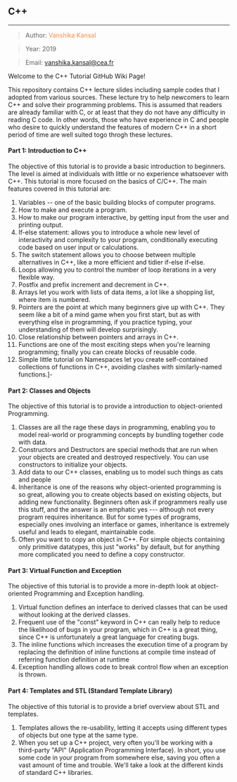 ## C++
---

> Author: <font color='#f78c40'>Vanshika Kansal</font>

> Year: 2019  

> Email: [vanshika.kansal@cea.fr](mailto:vanshika.kansal@cea.fr)

Welcome to the C++ Tutorial GitHub Wiki Page!

This repository contains C++ lecture slides including sample codes that I adopted from various sources. These lecture try to help newcomers to learn C++ and solve their programming problems.
This is assumed that readers are already familiar with C, or at least that they do not have any difficulty in reading C code. In other words, those who have experience in C and people who desire to quickly understand the features of modern C++ in a short period of time are well suited togo throgh these lectures.

#### Part 1: Introduction to C++

The objective of this tutorial is to provide a basic introduction to beginners. The level is aimed at individuals with little or no experience whatsoever with C++. This tutorial is more focused on the basics of C/C++. The main features covered in this tutorial are:

1. Variables -- one of the basic building blocks of computer programs.
1. How to make and execute a program.
1. How to make our program interactive, by getting input from the user and printing output.
1. If-else statement: allows you to introduce a whole new level of interactivity and complexity to your program, conditionally executing code based on user input or calculations.
1. The switch statement allows you to choose between multiple alternatives in C++, like a more efficient and tidier if-else if-else.
1. Loops allowing you to control the number of loop iterations in a very flexible way.
1. Postfix and prefix increment and decrement in C++.
1. Arrays let you work with lists of data items, a lot like a shopping list, where item is numbered.
1. Pointers are the point at which many beginners give up with C++. They seem like a bit of a mind game when you first start, but as with everything else in programming, if you practice typing, your understanding of them will develop surprisingly.
1. Close relationship between pointers and arrays in C++.
1. Functions are one of the most exciting steps when you're learning programming; finally you can create blocks of reusable code.
1. Simple little tutorial on Namespaces let you create self-contained collections of functions in C++, avoiding clashes with similarly-named functions.]-


#### Part 2: Classes and Objects

The objective of this tutorial is to provide a introduction to object-oriented Programming.

1. Classes are all the rage these days in programming, enabling you to model real-world or programming concepts by bundling together code with data.
1. Constructors and Destructors are special methods that are run when your objects are created and destroyed respectively. You can use constructors to initialize your objects.
1. Add data to our C++ classes, enabling us to model such things as cats and people
1. Inheritance is one of the reasons why object-oriented programming is so great, allowing you to create objects based on existing objects, but adding new functionality. Beginners often ask if programmers really use this stuff, and the answer is an emphatic yes --- although not every program requires inheritance. But for some types of programs, especially ones involving an interface or games, inheritance is extremely useful and leads to elegant, maintainable code.
1. Often you want to copy an object in C++. For simple objects containing only primitive datatypes, this just "works" by default, but for anything more complicated you need to define a copy constructor.

#### Part 3: Virtual Function and Exception 

The objective of this tutorial is to provide a more in-depth look at object-oriented Programming and Exception handling.

1. Virtual function defines an interface to derived classes that can be used without looking at the derived classes.
1. Frequent use of the "const" keyword in C++ can really help to reduce the likelihood of bugs in your program, which in C++ is a great thing, since C++ is unfortunately a great language for creating bugs.
1. The inline functions which increases the execution time of a program by replacing the definition of inline functions at compile time instead of referring function definition at runtime
1. Exception handling allows code to break control flow when an exception is thrown.

#### Part 4: Templates and STL (Standard Template Library)

The objective of this tutorial is to provide a brief overview about STL and templates.

1. Templates allows the re-usability, letting it accepts using different types of objects but one type at the same type. 
1. When you set up a C++ project, very often you'll be working with a third-party "API" (Application Programming Interface). In short, you use some code in your program from somewhere else, saving you often a vast amount of time and trouble. We'll take a look at the different kinds of standard C++ libraries.
